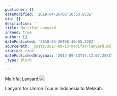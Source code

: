 ```yaml
---
publisher: {}
dateModified: '2018-04-26T08:10:53.853Z'
via: {}
description: ''
title: Ma’rifat Lanyard
inFeed: true
author: []
datePublished: '2018-04-26T08:10:55.228Z'
sourcePath: _posts/2017-09-13-marifat-lanyard.md
starred: true
datePublishedOriginal: '2017-09-13T14:13:07.288Z'
_type: Blurb

---
```

Ma'rifat Lanyard
![](https://the-grid-user-content.s3-us-west-2.amazonaws.com/07fee38f-4d89-4ed7-ad5e-e797ae445ae7.jpg)

Lanyard for Umroh Tour in Indonesia to Mekkah.